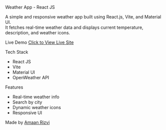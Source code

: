Weather App - React JS

A simple and responsive weather app built using React.js, Vite, and Material UI.  
It fetches real-time weather data and displays current temperature, description, and weather icons.

Live Demo
[Click to View Live Site](https://bucolic-liger-0b534d.netlify.app)

Tech Stack
- React JS
- Vite
- Material UI
- OpenWeather API

Features
- Real-time weather info
- Search by city
- Dynamic weather icons
- Responsive UI

Made by [Amaan Rizvi](https://github.com/AmaanRizvi21)
